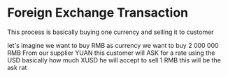 # Foreign Exchange Transaction

This process is basically buying one currency and selling it to customer

let's imagine we want to buy RMB as currency we want to buy 2 000 000 RMB From
our supplier YUAN this customer will ASK for a rate using the USD basically how
much XUSD he will accept to sell 1 RMB this will be the ask rat

